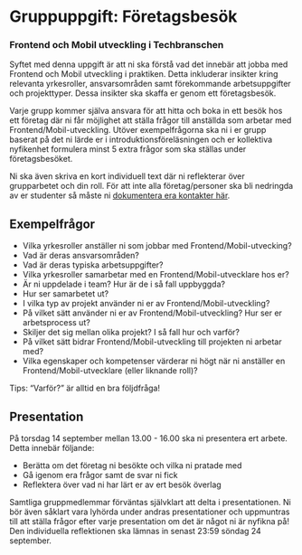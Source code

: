 # Gruppuppgift: Företagsbesök
### Frontend och Mobil utveckling i Techbranschen

Syftet med denna uppgift är att ni ska förstå vad det innebär att jobba med Frontend och Mobil utveckling i praktiken. Detta inkluderar insikter kring relevanta yrkesroller, ansvarsområden samt förekommande arbetsuppgifter och projekttyper. Dessa insikter ska skaffa er genom ett företagsbesök.

Varje grupp kommer själva ansvara för att hitta och boka in ett besök hos ett företag där ni får möjlighet att ställa frågor till anställda som arbetar med Frontend/Mobil-utveckling. Utöver exempelfrågorna ska ni i er grupp baserat på det ni lärde er i introduktionsföreläsningen och er kollektiva nyfikenhet formulera minst 5 extra frågor som ska ställas under företagsbesöket.


Ni ska även skriva en kort individuell text där ni reflekterar över grupparbetet och din roll.
För att inte alla företag/personer ska bli nedringda av er studenter så måste ni [dokumentera era kontakter här](https://docs.google.com/spreadsheets/d/1Tu9n4S6L4Osjxg7ekTyT117vEpPiLv9L8Abmp3BEe4g/edit?pli=1#gid=0).


## Exempelfrågor
- Vilka yrkesroller anställer ni som jobbar med Frontend/Mobil-utvecking?
- Vad är deras ansvarsområden?
- Vad är deras typiska arbetsuppgifter?
- Vilka yrkesroller samarbetar med en Frontend/Mobil-utvecklare hos er?
- Är ni uppdelade i team? Hur är de i så fall uppbyggda?
- Hur ser samarbetet ut?
- I vilka typ av projekt använder ni er av Frontend/Mobil-utveckling?
- På vilket sätt använder ni er av Frontend/Mobil-utveckling? Hur ser er arbetsprocess ut?
- Skiljer det sig mellan olika projekt? I så fall hur och varför?
- På vilket sätt bidrar Frontend/Mobil-utveckling till projekten ni arbetar med?
- Vilka egenskaper och kompetenser värderar ni högt när ni anställer en Frontend/Mobil-utvecklare (eller liknande roll)?

Tips: “Varför?” är alltid en bra följdfråga!

## Presentation

På torsdag 14 september mellan 13.00 - 16.00 ska ni presentera ert arbete. Detta innebär följande:
- Berätta om det företag ni besökte och vilka ni pratade med
- Gå igenom era frågor samt de svar ni fick
- Reflektera över vad ni har lärt er av ert besök överlag
  
Samtliga gruppmedlemmar förväntas självklart att delta i presentationen. Ni bör även såklart vara lyhörda under andras presentationer och uppmuntras till att ställa frågor efter varje presentation om det är något ni är nyfikna på!
Den individuella reflektionen ska lämnas in senast 23:59 söndag 24 september.


